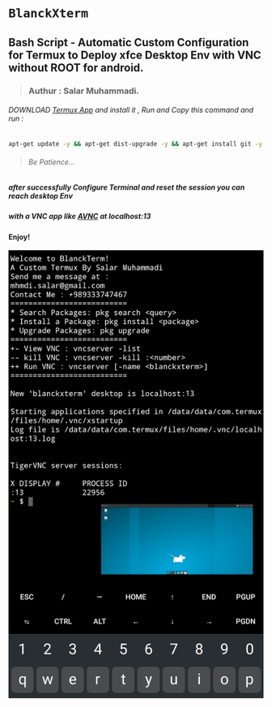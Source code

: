 # `BlanckXterm`
## Bash Script - Automatic Custom Configuration for Termux to Deploy xfce Desktop Env with VNC without ROOT for android.
> ### Authur : **Salar Muhammadi**.
###### DOWNLOAD [Termux App](https://f-droid.org/en/packages/com.termux/) and install it , Run and Copy this command and run :
```bash
apt-get update -y && apt-get dist-upgrade -y && apt-get install git -y && git clone https://github.com/blanckth/blanckxterm.git && cd blanckxterm && chmod +x blanckterm.sh && ./blanckterm.sh;
```
> ###### Be Patience...
##### after successfully Configure Terminal and reset the session you can reach desktop Env 
##### with a VNC app like [AVNC](https://f-droid.org/en/packages/com.gaurav.avnc/) at localhost:13
#### Enjoy!
![Termux Desktop Env XFCE](TermuxXfce.jpg)
